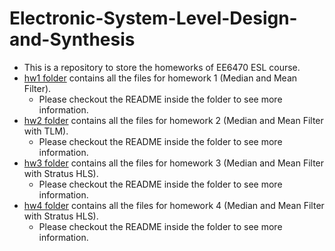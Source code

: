 # Electronic-System-Level-Design-and-Synthesis
- This is a repository to store the homeworks of EE6470 ESL course.
- [hw1 folder](https://github.com/PaulWang0513/Electronic-System-Level-Design-and-Synthesis/tree/main/hw1) contains all the files for homework 1 (Median and Mean Filter).
  - Please checkout the README inside the folder to see more information.
- [hw2 folder](https://github.com/PaulWang0513/Electronic-System-Level-Design-and-Synthesis/tree/main/hw2) contains all the files for homework 2 (Median and Mean Filter with TLM).
  - Please checkout the README inside the folder to see more information.
- [hw3 folder](https://github.com/PaulWang0513/Electronic-System-Level-Design-and-Synthesis/tree/main/hw3) contains all the files for homework 3 (Median and Mean Filter with Stratus HLS).
  - Please checkout the README inside the folder to see more information.
- [hw4 folder](https://github.com/PaulWang0513/Electronic-System-Level-Design-and-Synthesis/tree/main/hw4) contains all the files for homework 4 (Median and Mean Filter with Stratus HLS).
  - Please checkout the README inside the folder to see more information.
